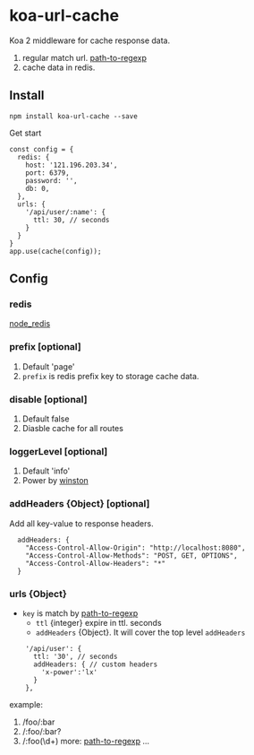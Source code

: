 # koa-url-cache
Koa 2 middleware for cache response data.

1. regular match url. [path-to-regexp](https://github.com/pillarjs/path-to-regexp)
2. cache data in redis.

## Install

```
npm install koa-url-cache --save
```
Get start

```
const config = {
  redis: {
    host: '121.196.203.34',
    port: 6379,
    password: '',
    db: 0,
  },
  urls: {
    '/api/user/:name': {
      ttl: 30, // seconds
    }
  }
}
app.use(cache(config));
```

## Config

###  redis
[node_redis](https://github.com/NodeRedis/node_redis)

### prefix [optional]
1. Default 'page'
2. `prefix` is redis prefix key to storage cache data.

### disable [optional]
1. Default false
1. Diasble cache for all routes

###   loggerLevel [optional]
1. Default 'info'
2. Power by [winston](https://github.com/winstonjs/winston)

### addHeaders {Object} [optional]
Add all key-value to response headers.
```
  addHeaders: {
    "Access-Control-Allow-Origin": "http://localhost:8080",
    "Access-Control-Allow-Methods": "POST, GET, OPTIONS",
    "Access-Control-Allow-Headers": "*"
  }
```
### urls {Object}
* `key` is match by [path-to-regexp](https://github.com/pillarjs/path-to-regexp)
    * `ttl` {integer}  expire in ttl. seconds
    * `addHeaders` {Object}. It will cover the top level `addHeaders`

```
    '/api/user': {
      ttl: '30', // seconds
      addHeaders: { // custom headers
        'x-power':'lx'
      }
    },
```
example:
1. /foo/:bar
1. /:foo/:bar?
1. /:foo(\\d+)
more: [path-to-regexp](https://github.com/pillarjs/path-to-regexp)
...

